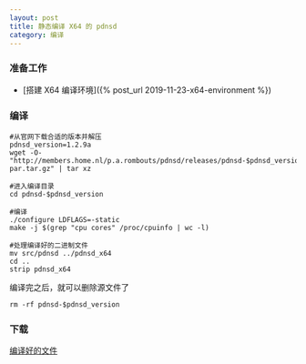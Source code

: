 ```yaml
---
layout: post
title: 静态编译 X64 的 pdnsd
category: 编译
---
```


### 准备工作
- [搭建 X64 编译环境]({% post_url 2019-11-23-x64-environment %})

### 编译
```shell
#从官网下载合适的版本并解压
pdnsd_version=1.2.9a
wget -O- "http://members.home.nl/p.a.rombouts/pdnsd/releases/pdnsd-$pdnsd_version-par.tar.gz" | tar xz

#进入编译目录
cd pdnsd-$pdnsd_version

#编译
./configure LDFLAGS=-static
make -j $(grep "cpu cores" /proc/cpuinfo | wc -l)

#处理编译好的二进制文件
mv src/pdnsd ../pdnsd_x64
cd ..
strip pdnsd_x64
```

编译完之后，就可以删除源文件了
```shell
rm -rf pdnsd-$pdnsd_version
```

### 下载
[编译好的文件](/assets/pdnsd_x64)

